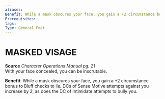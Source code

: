 ```yaml
---
aliases: 
Benefit: While a mask obscures your face, you gain a +2 circumstance bonus to Bluff checks to lie. DCs of Sense Motive attempts against you increase by 2, as does the DC of Intimidate attempts to bully you.
Prerequisites: 
tags: 
Type: General Feat
---
```

# MASKED VISAGE
**Source** _Character Operations Manual pg. 21_  
With your face concealed, you can be inscrutable.

**Benefit**: While a mask obscures your face, you gain a +2 circumstance bonus to Bluff checks to lie. DCs of Sense Motive attempts against you increase by 2, as does the DC of Intimidate attempts to bully you.